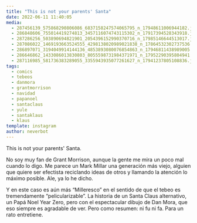 ```yaml
---
title: "This is not your parents' Santa"
date: 2022-06-11 11:40:05
media: 
  - 287456139_575868290806086_6837158247574065795_n_17948611006944182.jpg
  - 286848606_755014419274813_3457116074743115302_n_17917394528343918.jpg
  - 287286256_503890694821901_2054396152990370716_n_17985146644513017.jpg
  - 287086022_1469193663524555_4298138020989021838_n_17864532302737536.jpg
  - 286897071_3194049914144136_4853893080076854863_n_17946811438989005.jpg
  - 286646862_1433086013830803_8055598731984371971_n_17952290395804941.jpg
  - 287116985_581736383289055_3355943935077261627_n_17941237805108836.jpg
tags: 
  - comics
  - tebeos
  - danmora
  - grantmorrison
  - navidad
  - papanoel
  - santaclaus
  - yule
  - santaklaus
  - klaus
template: instagram
author: neverbot
---
```


This is not your parents' Santa. 

No soy muy fan de Grant Morrison, aunque la gente me mira un poco mal cuando lo digo. Me parece un Mark Millar una generación más viejo, alguien que quiere ser efectista reciclando ideas de otros y llamando la atención lo máximo posible. Ale, ya lo he dicho. 

Y en este caso es aún más “Milleresco” en el sentido de que el tebeo es tremendamente “pelicularizable”. La historia de un Santa Claus alternativo, un Papá Noel Year Zero, pero con el espectacular dibujo de Dan Mora, que eso siempre es agradable de ver. Pero como resumen: ni fu ni fa. Para un rato entretiene. 


